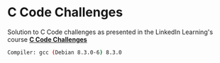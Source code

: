  C Code Challenges
===================

Solution to C Code challenges as presented in the LinkedIn Learning's course **[C Code Challenges](https://www.linkedin.com/learning/c-code-challenges/put-your-c-skills-to-the-test)**

```bash
Compiler: gcc (Debian 8.3.0-6) 8.3.0
```